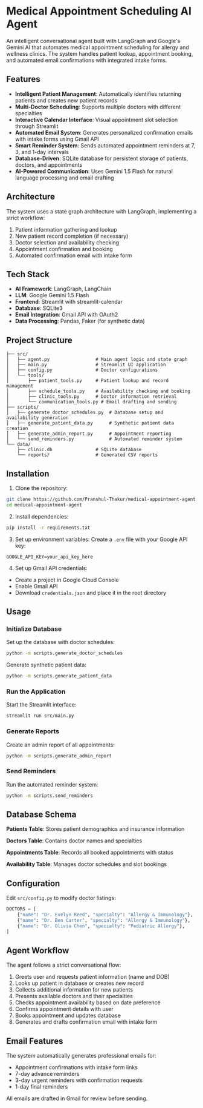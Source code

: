 # Medical Appointment Scheduling AI Agent

An intelligent conversational agent built with LangGraph and Google's Gemini AI that automates medical appointment scheduling for allergy and wellness clinics. The system handles patient lookup, appointment booking, and automated email confirmations with integrated intake forms.

## Features

- **Intelligent Patient Management**: Automatically identifies returning patients and creates new patient records
- **Multi-Doctor Scheduling**: Supports multiple doctors with different specialties
- **Interactive Calendar Interface**: Visual appointment slot selection through Streamlit
- **Automated Email System**: Generates personalized confirmation emails with intake forms using Gmail API
- **Smart Reminder System**: Sends automated appointment reminders at 7, 3, and 1-day intervals
- **Database-Driven**: SQLite database for persistent storage of patients, doctors, and appointments
- **AI-Powered Communication**: Uses Gemini 1.5 Flash for natural language processing and email drafting

## Architecture

The system uses a state graph architecture with LangGraph, implementing a strict workflow:

1. Patient information gathering and lookup
2. New patient record completion (if necessary)
3. Doctor selection and availability checking
4. Appointment confirmation and booking
5. Automated confirmation email with intake form

## Tech Stack

- **AI Framework**: LangGraph, LangChain
- **LLM**: Google Gemini 1.5 Flash
- **Frontend**: Streamlit with streamlit-calendar
- **Database**: SQLite3
- **Email Integration**: Gmail API with OAuth2
- **Data Processing**: Pandas, Faker (for synthetic data)

## Project Structure

```
├── src/
│   ├── agent.py                 # Main agent logic and state graph
│   ├── main.py                  # Streamlit UI application
│   ├── config.py                # Doctor configurations
│   └── tools/
│       ├── patient_tools.py     # Patient lookup and record management
│       ├── schedule_tools.py    # Availability checking and booking
│       ├── clinic_tools.py      # Doctor information retrieval
│       └── communication_tools.py # Email drafting and sending
├── scripts/
│   ├── generate_doctor_schedules.py  # Database setup and availability generation
│   ├── generate_patient_data.py      # Synthetic patient data creation
│   ├── generate_admin_report.py      # Appointment reporting
│   └── send_reminders.py             # Automated reminder system
└── data/
    ├── clinic.db                # SQLite database
    └── reports/                 # Generated CSV reports
```

## Installation

1. Clone the repository:
```bash
git clone https://github.com/Pranshul-Thakur/medical-appointment-agent.git
cd medical-appointment-agent
```

2. Install dependencies:
```bash
pip install -r requirements.txt
```

3. Set up environment variables:
Create a `.env` file with your Google API key:
```
GOOGLE_API_KEY=your_api_key_here
```

4. Set up Gmail API credentials:
- Create a project in Google Cloud Console
- Enable Gmail API
- Download `credentials.json` and place it in the root directory

## Usage

### Initialize Database

Set up the database with doctor schedules:
```bash
python -m scripts.generate_doctor_schedules
```

Generate synthetic patient data:
```bash
python -m scripts.generate_patient_data
```

### Run the Application

Start the Streamlit interface:
```bash
streamlit run src/main.py
```

### Generate Reports

Create an admin report of all appointments:
```bash
python -m scripts.generate_admin_report
```

### Send Reminders

Run the automated reminder system:
```bash
python -m scripts.send_reminders
```

## Database Schema

**Patients Table**: Stores patient demographics and insurance information

**Doctors Table**: Contains doctor names and specialties

**Appointments Table**: Records all booked appointments with status

**Availability Table**: Manages doctor schedules and slot bookings

## Configuration

Edit `src/config.py` to modify doctor listings:
```python
DOCTORS = [
    {"name": "Dr. Evelyn Reed", "specialty": "Allergy & Immunology"},
    {"name": "Dr. Ben Carter", "specialty": "Allergy & Immunology"},
    {"name": "Dr. Olivia Chen", "specialty": "Pediatric Allergy"},
]
```

## Agent Workflow

The agent follows a strict conversational flow:

1. Greets user and requests patient information (name and DOB)
2. Looks up patient in database or creates new record
3. Collects additional information for new patients
4. Presents available doctors and their specialties
5. Checks appointment availability based on date preference
6. Confirms appointment details with user
7. Books appointment and updates database
8. Generates and drafts confirmation email with intake form

## Email Features

The system automatically generates professional emails for:

- Appointment confirmations with intake form links
- 7-day advance reminders
- 3-day urgent reminders with confirmation requests
- 1-day final reminders

All emails are drafted in Gmail for review before sending.
